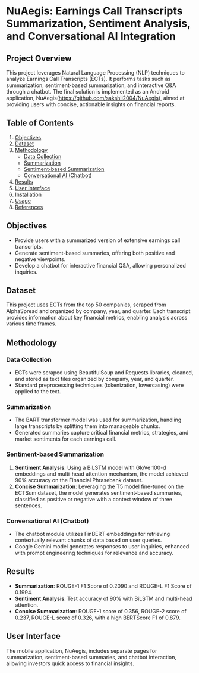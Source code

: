 # NuAegis: Earnings Call Transcripts Summarization, Sentiment Analysis, and Conversational AI Integration

## Project Overview

This project leverages Natural Language Processing (NLP) techniques to analyze Earnings Call Transcripts (ECTs). It performs tasks such as summarization, sentiment-based summarization, and interactive Q&A through a chatbot. The final solution is implemented as an Android application, NuAegis(https://github.com/sakshii2004/NuAegis), aimed at providing users with concise, actionable insights on financial reports. 

## Table of Contents
1. [Objectives](#objectives)
2. [Dataset](#dataset)
3. [Methodology](#methodology)
   - [Data Collection](#data-collection)
   - [Summarization](#summarization)
   - [Sentiment-based Summarization](#sentiment-based-summarization)
   - [Conversational AI (Chatbot)](#conversational-ai-chatbot)
4. [Results](#results)
5. [User Interface](#user-interface)
6. [Installation](#installation)
7. [Usage](#usage)
8. [References](#references)

## Objectives

- Provide users with a summarized version of extensive earnings call transcripts.
- Generate sentiment-based summaries, offering both positive and negative viewpoints.
- Develop a chatbot for interactive financial Q&A, allowing personalized inquiries.

## Dataset

This project uses ECTs from the top 50 companies, scraped from AlphaSpread and organized by company, year, and quarter. Each transcript provides information about key financial metrics, enabling analysis across various time frames.

## Methodology

### Data Collection

- ECTs were scraped using BeautifulSoup and Requests libraries, cleaned, and stored as text files organized by company, year, and quarter.
- Standard preprocessing techniques (tokenization, lowercasing) were applied to the text.

### Summarization

- The BART transformer model was used for summarization, handling large transcripts by splitting them into manageable chunks.
- Generated summaries capture critical financial metrics, strategies, and market sentiments for each earnings call.

### Sentiment-based Summarization

1. **Sentiment Analysis**: Using a BiLSTM model with GloVe 100-d embeddings and multi-head attention mechanism, the model achieved 90% accuracy on the Financial Phrasebank dataset.
2. **Concise Summarization**: Leveraging the T5 model fine-tuned on the ECTSum dataset, the model generates sentiment-based summaries, classified as positive or negative with a context window of three sentences.

### Conversational AI (Chatbot)

- The chatbot module utilizes FinBERT embeddings for retrieving contextually relevant chunks of data based on user queries.
- Google Gemini model generates responses to user inquiries, enhanced with prompt engineering techniques for relevance and accuracy.

## Results

- **Summarization**: ROUGE-1 F1 Score of 0.2090 and ROUGE-L F1 Score of 0.1994.
- **Sentiment Analysis**: Test accuracy of 90% with BiLSTM and multi-head attention.
- **Concise Summarization**: ROUGE-1 score of 0.356, ROUGE-2 score of 0.237, ROUGE-L score of 0.326, with a high BERTScore F1 of 0.879.

## User Interface

The mobile application, NuAegis, includes separate pages for summarization, sentiment-based summaries, and chatbot interaction, allowing investors quick access to financial insights.

